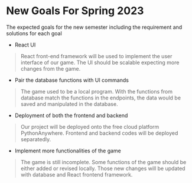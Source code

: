 
# New Goals For Spring 2023
The expected goals for the new semester including the requirement and solutions for each goal


- React UI
> React front-end framework will be used to implement the user interface of our game. The UI should be scalable expecting more changes from the game.

- Pair the database functions with UI commands
> The game used to be a local program. With the functions from database match the functions in the endpoints, the data would be saved and manipulated in the database.

- Deployment of both the frontend and backend
> Our project will be deployed onto the free cloud platform PythonAnywhere. Frontend and backend codes will be deployed separatedly.

- Implement more functionalities of the game
> The game is still incomplete. Some functions of the game should be either added or revised locally. Those new changes will be updated with database and React frontend framework.